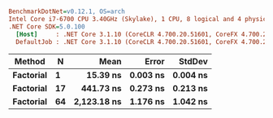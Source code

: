 ``` ini

BenchmarkDotNet=v0.12.1, OS=arch 
Intel Core i7-6700 CPU 3.40GHz (Skylake), 1 CPU, 8 logical and 4 physical cores
.NET Core SDK=5.0.100
  [Host]     : .NET Core 3.1.10 (CoreCLR 4.700.20.51601, CoreFX 4.700.20.51901), X64 RyuJIT
  DefaultJob : .NET Core 3.1.10 (CoreCLR 4.700.20.51601, CoreFX 4.700.20.51901), X64 RyuJIT


```
|    Method |  N |        Mean |    Error |   StdDev |
|---------- |--- |------------:|---------:|---------:|
| **Factorial** |  **1** |    **15.39 ns** | **0.003 ns** | **0.004 ns** |
| **Factorial** | **17** |   **441.73 ns** | **0.273 ns** | **0.213 ns** |
| **Factorial** | **64** | **2,123.18 ns** | **1.176 ns** | **1.042 ns** |
